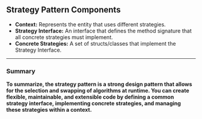 ## Strategy Pattern Components

- **Context:** Represents the entity that uses different strategies.
- **Strategy Interface:** An interface that defines the method signature that all concrete strategies must implement.
- **Concrete Strategies:** A set of structs/classes that implement the Strategy Interface.

---

### Summary

**To summarize, the strategy pattern is a strong design pattern that allows for the selection and swapping of algorithms
at runtime. You can create flexible, maintainable, and extensible code by defining a common strategy interface,
implementing concrete strategies, and managing these strategies within a context.**